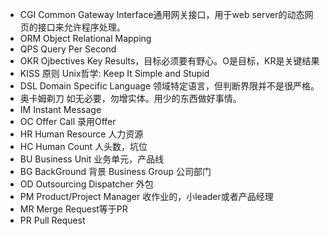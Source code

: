 - CGI
  Common Gateway Interface通用网关接口，用于web server的动态网页的接口来允许程序处理。
- ORM
  Object Relational Mapping
- QPS
  Query Per Second
- OKR
  Ojbectives Key Results，目标必须要有野心。O是目标，KR是关键结果
- KISS 原则
  Unix哲学: Keep It Simple and Stupid
- DSL
  Domain Specific Language 领域特定语言，但判断界限并不是很严格。
- 奥卡姆剃刀
  如无必要，勿增实体。用少的东西做好事情。
- IM
  Instant Message
- OC
  Offer Call 录用Offer
- HR
  Human Resource 人力资源
- HC
  Human Count 人头数，坑位
- BU
  Business Unit 业务单元，产品线
- BG
  BackGround 背景
  Business Group 公司部门
- OD
  Outsourcing Dispatcher 外包
- PM
  Product/Project Manager 收作业的，小leader或者产品经理
- MR
  Merge Request等于PR
- PR
  Pull Request

